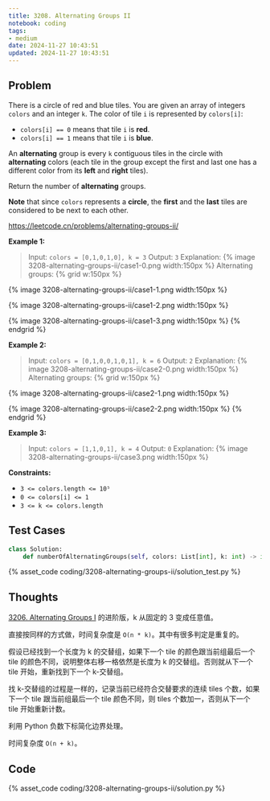 ```yaml
---
title: 3208. Alternating Groups II
notebook: coding
tags:
- medium
date: 2024-11-27 10:43:51
updated: 2024-11-27 10:43:51
---
```

## Problem

There is a circle of red and blue tiles. You are given an array of integers `colors` and an integer `k`. The color of tile `i` is represented by `colors[i]`:

- `colors[i] == 0` means that tile `i` is **red**.
- `colors[i] == 1` means that tile `i` is **blue**.

An **alternating** group is every `k` contiguous tiles in the circle with **alternating** colors (each tile in the group except the first and last one has a different color from its **left** and **right** tiles).

Return the number of **alternating** groups.

**Note** that since `colors` represents a **circle**, the **first** and the **last** tiles are considered to be next to each other.

<https://leetcode.cn/problems/alternating-groups-ii/>

**Example 1:**

> Input: `colors = [0,1,0,1,0], k = 3`
> Output: `3`
> Explanation:
> {% image 3208-alternating-groups-ii/case1-0.png width:150px %}
> Alternating groups:
> {% grid w:150px %}
<!-- cell -->
{% image 3208-alternating-groups-ii/case1-1.png width:150px %}
<!-- cell -->
{% image 3208-alternating-groups-ii/case1-2.png width:150px %}
<!-- cell -->
{% image 3208-alternating-groups-ii/case1-3.png width:150px %}
{% endgrid %}

**Example 2:**

> Input: `colors = [0,1,0,0,1,0,1], k = 6`
> Output: `2`
> Explanation:
> {% image 3208-alternating-groups-ii/case2-0.png width:150px %}
> Alternating groups:
> {% grid w:150px %}
<!-- cell -->
{% image 3208-alternating-groups-ii/case2-1.png width:150px %}
<!-- cell -->
{% image 3208-alternating-groups-ii/case2-2.png width:150px %}
{% endgrid %}

**Example 3:**

> Input: `colors = [1,1,0,1], k = 4`
> Output: `0`
> Explanation:
> {% image 3208-alternating-groups-ii/case3.png width:150px %}

**Constraints:**

- `3 <= colors.length <= 10⁵`
- `0 <= colors[i] <= 1`
- `3 <= k <= colors.length`

## Test Cases

``` python
class Solution:
    def numberOfAlternatingGroups(self, colors: List[int], k: int) -> int:
```

{% asset_code coding/3208-alternating-groups-ii/solution_test.py %}

## Thoughts

[3206. Alternating Groups I](3206-alternating-groups-i) 的进阶版，k 从固定的 3 变成任意值。

直接按同样的方式做，时间复杂度是 `O(n * k)`。其中有很多判定是重复的。

假设已经找到一个长度为 k 的交替组，如果下一个 tile 的颜色跟当前组最后一个 tile 的颜色不同，说明整体右移一格依然是长度为 k 的交替组。否则就从下一个 tile 开始，重新找到下一个 k-交替组。

找 k-交替组的过程是一样的，记录当前已经符合交替要求的连续 tiles 个数，如果下一个 tile 跟当前组最后一个 tile 颜色不同，则 tiles 个数加一，否则从下一个 tile 开始重新计数。

利用 Python 负数下标简化边界处理。

时间复杂度 `O(n + k)`。

## Code

{% asset_code coding/3208-alternating-groups-ii/solution.py %}
